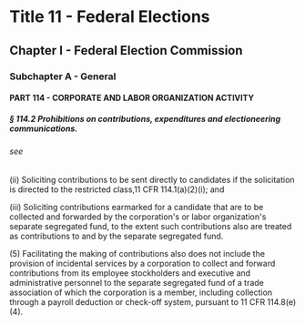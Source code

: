 
# Title 11 - Federal Elections
## Chapter I - Federal Election Commission
### Subchapter A - General
#### PART 114 - CORPORATE AND LABOR ORGANIZATION ACTIVITY
##### § 114.2 Prohibitions on contributions, expenditures and electioneering communications.
###### see

(ii) Soliciting contributions to be sent directly to candidates if the solicitation is directed to the restricted class,11 CFR 114.1(a)(2)(i); and

(iii) Soliciting contributions earmarked for a candidate that are to be collected and forwarded by the corporation's or labor organization's separate segregated fund, to the extent such contributions also are treated as contributions to and by the separate segregated fund.

(5) Facilitating the making of contributions also does not include the provision of incidental services by a corporation to collect and forward contributions from its employee stockholders and executive and administrative personnel to the separate segregated fund of a trade association of which the corporation is a member, including collection through a payroll deduction or check-off system, pursuant to 11 CFR 114.8(e)(4).
